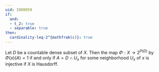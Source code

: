```yaml
---
uid: I000050
if:
  and:
  - t_2: true
  - separable: true
then:
  cardinality-leq-2^{mathfrak(c)}: true
---
```

Let $D$ be a countable dense subset of $X$. Then the map $\Phi : X \rightarrow 2^{P(D)}$ by $\Phi(x)(A)=1$ if and only if $A=D \cap U_x$ for some neighborhood $U_x$ of $x$ is injective if $X$ is Hausdorff.

